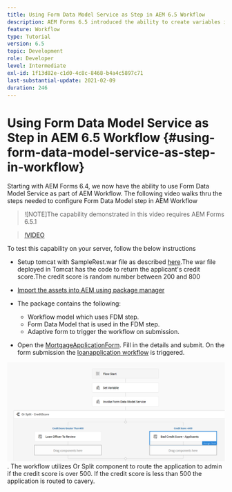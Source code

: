 ```yaml
---
title: Using Form Data Model Service as Step in AEM 6.5 Workflow
description: AEM Forms 6.5 introduced the ability to create variables in the AEM Workflow. With this new capability using the "Invoke Form Data Model Service" in AEM Workflow has become very easy. The following video will walk you through the steps involved in using Invoke Form Data Model Service in AEM Workflow.
feature: Workflow
type: Tutorial
version: 6.5
topic: Development
role: Developer
level: Intermediate
exl-id: 1f13d82e-c1d0-4c8c-8468-b4a4c5897c71
last-substantial-update: 2021-02-09
duration: 246
---
```

# Using Form Data Model Service as Step in AEM 6.5 Workflow {#using-form-data-model-service-as-step-in-workflow}

Starting with AEM Forms 6.4, we now have the ability to use Form Data Model Service as part of AEM Workflow. The following video walks thru the steps needed to configure Form Data Model step in AEM Workflow

>![NOTE]The capability demonstrated in this video requires AEM Forms 6.5.1


>[!VIDEO](https://video.tv.adobe.com/v/28145?quality=12&learn=on)

To test this capability on your server, follow the below instructions

* Setup tomcat with SampleRest.war file as described [here](https://helpx.adobe.com/experience-manager/kt/forms/using/preparing-datasource-for-form-data-model-tutorial-use.html).The war file deployed in Tomcat has the code to return the applicant's credit score.The credit score is random number between 200 and 800

* [ Import the assets into AEM using package manager](assets/aem65-loanapplication.zip)
* The package contains the following:

  * Workflow model which uses FDM step.
  * Form Data Model that is used in the FDM step.
  * Adaptive form to trigger the workflow on submission.
* Open the [MortgageApplicationForm](http://localhost:4502/content/dam/formsanddocuments/loanapplication/jcr:content?wcmmode=disabled). Fill in the details and submit. On the form submission the [loanapplication workflow](http://http://localhost:4502/editor.html/conf/global/settings/workflow/models/LoanApplication2.html) is triggered.

![ workflow ](assets/invokefdm651.PNG).
 The workflow utilizes Or Split component to route the application to admin if the credit score is over 500. If the credit score is less than 500 the application is routed to cavery.
